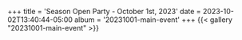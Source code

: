 +++
title = 'Season Open Party - October 1st, 2023'
date = 2023-10-02T13:40:44-05:00
album = '20231001-main-event'
+++
{{< gallery "20231001-main-event" >}}